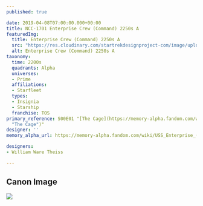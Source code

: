 ```yaml
---
published: true

date: 2019-04-08T07:00:00.000+00:00
title: NCC-1701 Enterprise Crew (Command) 2250s A
featuredImg:
  title: Enterprise Crew (Command) 2250s A
  src: "https://res.cloudinary.com/startrekdesignproject-com/image/upload/v1579884439/NCC-1701_Crew_Command_2250s-1a.png"
  alt: Enterprise Crew (Command) 2250s A
taxonomy:
  time: 2200s
  quadrants: Alpha
  universes:
  - Prime
  affiliations:
  - Starfleet
  types:
  - Insignia
  - Starship
  franchise: TOS
primary_reference: S00E01 "[The Cage](https://memory-alpha.fandom.com/wiki/The_Cage
  "The Cage")"
designer: ''
memory_alpha_url: https://memory-alpha.fandom.com/wiki/USS_Enterprise_(NCC-1701)

designers:
- William Ware Theiss

---
```

## Canon Image

![](https://res.cloudinary.com/startrekdesignproject-com/image/upload/v1554750506/EnterpriseCrew_Command_2250s1-2.jpg)